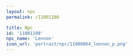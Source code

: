 ```yaml
---
layout: npc
permalink: /11001108

title: Npc
id: '11001108'
npc_name: 'Lennon'
icon_url: 'portrait/npc/11000064_lennon_p.png'
---
```

